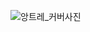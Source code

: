 ![앙트레_커버사진](https://github.com/user-attachments/assets/0fcb3445-08af-4dbd-b305-d89c47e16c1a)
